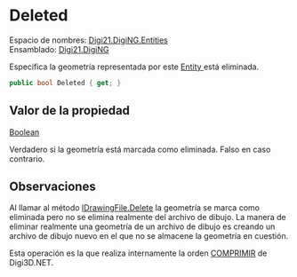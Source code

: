 # Deleted

Espacio de nombres: [Digi21.DigiNG.Entities](../../)  
Ensamblado: [Digi21.DigiNG](../../../)

Especifica la geometría representada por este [Entity ](../)está eliminada.

```csharp
public bool Deleted { get; }
```

## Valor de la propiedad

[Boolean](https://docs.microsoft.com/en-us/dotnet/api/system.boolean?view=net-5.0)

Verdadero si la geometría está marcada como eliminada. Falso en caso contrario.

## Observaciones

Al llamar al método [IDrawingFile.Delete](../../../digi21.diging.io/idrawingfile/metodos/delete.md) la geometría se marca como eliminada pero no se elimina realmente del archivo de dibujo. La manera de eliminar realmente una geometría de un archivo de dibujo es creando un archivo de dibujo nuevo en el que no se almacene la geometría en cuestión.

Esta operación es la que realiza internamente la orden [COMPRIMIR](../../../../../../../referencia/digi3d.net/ventana-de-dibujo/ordenes/c/comprimir.md) de Digi3D.NET.

